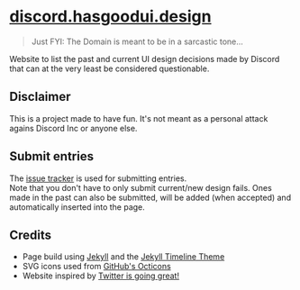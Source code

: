# [discord.hasgoodui.design][website]
> Just FYI: The Domain is meant to be in a sarcastic tone...

Website to list the past and current UI design decisions made by Discord that can at the very least be considered questionable.

## Disclaimer
This is a project made to have fun. It's not meant as a personal attack agains Discord Inc or anyone else.

## Submit entries
The [issue tracker][issues] is used for submitting entries.  
Note that you don't have to only submit current/new design fails. Ones made in the past can also be submitted, will be added (when accepted) and automatically inserted into the page.

## Credits

- Page build using [Jekyll][jekyll] and the [Jekyll Timeline Theme][theme]
- SVG icons used from [GitHub's Octicons][octicons]
- Website inspired by [Twitter is going great!][tigg]

[website]: https://discord.hasgoodui.design
[issues]: https://github.com/hasgoodui-design/Actually-good-UI/issues
[we-are]: https://we-are.hasgoodui.design
[jekyll]: https://jekyllrb.com/
[theme]: https://github.com/lukas-h/jekyll-timeline
[octicons]: https://primer.style/octicons
[tigg]: https://twitterisgoinggreat.com
